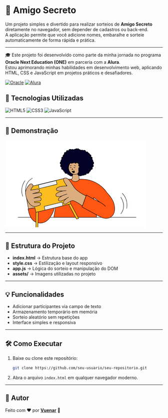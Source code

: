 # 🎯 Amigo Secreto

Um projeto simples e divertido para realizar sorteios de **Amigo Secreto** diretamente no navegador, sem depender de cadastros ou back-end.  
A aplicação permite que você adicione nomes, embaralhe e sorteie automaticamente de forma rápida e prática.

---

🎓 Este projeto foi desenvolvido como parte da minha jornada no programa **Oracle Next Education (ONE)** em parceria com a **Alura**.  
Estou aprimorando minhas habilidades em desenvolvimento web, aplicando HTML, CSS e JavaScript em projetos práticos e desafiadores.

[![Oracle](https://img.shields.io/badge/Oracle-F80000?style=for-the-badge&logo=oracle&logoColor=white)]()
[![Alura](https://img.shields.io/badge/Alura-052F56?style=for-the-badge&logo=alura&logoColor=white)](https://www.alura.com.br)

## 🚀 Tecnologias Utilizadas

![HTML5](https://img.shields.io/badge/HTML5-E34F26?style=for-the-badge&logo=html5&logoColor=white)
![CSS3](https://img.shields.io/badge/CSS3-1572B6?style=for-the-badge&logo=css3&logoColor=white)
![JavaScript](https://img.shields.io/badge/JavaScript-F7DF1E?style=for-the-badge&logo=javascript&logoColor=black)

---

## 📸 Demonstração

![Screenshot do projeto](assets/amigo-secreto.png)

---

## 📂 Estrutura do Projeto

- **index.html** → Estrutura base do app
- **style.css** → Estilização e layout responsivo
- **app.js** → Lógica do sorteio e manipulação do DOM
- **assets/** → Imagens utilizadas no projeto

---

## 💡 Funcionalidades

- Adicionar participantes via campo de texto
- Armazenamento temporário em memória
- Sorteio aleatório sem repetições
- Interface simples e responsiva

---

## 🛠 Como Executar

1. Baixe ou clone este repositório:
   ```bash
   git clone https://github.com/seu-usuario/seu-repositorio.git
   ```
2. Abra o arquivo `index.html` em qualquer navegador moderno.

---

## 👤 Autor

Feito com ❤️ por [**Vuenar**](https://github.com/Vuenar) 🚀

